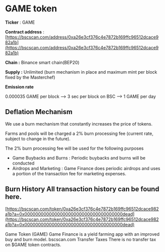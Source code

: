 # GAME token

**Ticker** : GAME

**Contract address** : [https://bscscan.com/address/0xa26e3cf376c4e7872b169ffc96512dcace982a1b](https://bscscan.com/address/0xa26e3cf376c4e7872b169ffc96512dcace982a1b)

**Chain :** Binance smart chain\(BEP20\)

**Supply :** Unlimited \(burn mechanism in place and maximum mint per block fixed by the Masterchef\)

**Emission rate**

 0.000035 GAME per block --&gt; 3 sec per block on BSC --&gt; 1 GAME per day

## **Deflation Mechanism**

 We use a burn mechanism that constantly increases the price of tokens.

Farms and pools will be charged a 2% burn processing fee \(current rate, subject to change in the future\).

The 2% burn processing fee will be used for the following purposes

* Game Buybacks and Burns : Periodic buybacks and burns will be conducted
* Airdrops and Marketing : Game Finance does periodic airdrops and uses a portion of the transaction fee for marketing expenses.



## Burn History All transaction history can be found here.

[https://bscscan.com/token/0xa26e3cf376c4e7872b169ffc96512dcace982a1b?a=0x000000000000000000000000000000000000dead](https://bscscan.com/token/0xa26e3cf376c4e7872b169ffc96512dcace982a1b?a=0x000000000000000000000000000000000000dead)

Game Token \(GAME\) Game Finance is a yield farming app with an improved buy and burn model. bscscan.com Transfer Taxes There is no transfer tax on $GAME token contracts.

